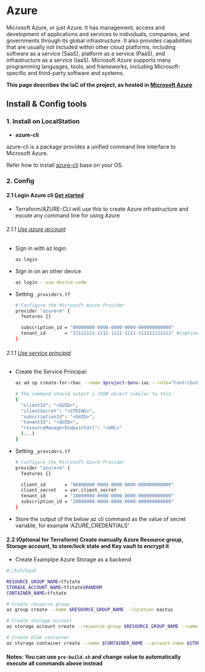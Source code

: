 # Azure

Microsoft Azure, or just Azure. It has management, access and development of applications and services to individuals, companies, and governments through its global infrastructure. It also provides capabilities that are usually not included within other cloud platforms, including software as a service (SaaS), platform as a service (PaaS), and infrastructure as a service (IaaS). Microsoft Azure supports many programming languages, tools, and frameworks, including Microsoft-specific and third-party software and systems.

**This page describes the IaC of the project, as hosted in [Microsoft Azure](https://azure.microsoft.com/)**

## Install & Config tools

### 1. Install on LocalStation

- **azure-cli**

azure-cli is a package provides a unified command line interface to Microsoft Azure.

Refer how to install [azure-cli](https://learn.microsoft.com/en-us/cli/azure/install-azure-cli) base on your OS.

### 2. Config

#### 2.1 Login Azure cli [Get started](https://learn.microsoft.com/en-us/cli/azure/get-started-with-azure-cli)

- Terraform/AZURE-CLI will use this to create Azure infrastructure and excute any command line for using Azure

###### 2.1.1 [Use azure account](https://registry.terraform.io/providers/hashicorp/azurerm/latest/docs/guides/azure_cli#logging-into-the-azure-cli)
- Sign in with az login.
  ```bash
  az login
  ```
- Sign in on an other device
  ```bash
  az login --use-device-code
  ```
- Setting `_providers.tf`
  ```bash
  # Configure the Microsoft Azure Provider
  provider "azurerm" {
    features {}

    subscription_id = "00000000-0000-0000-0000-000000000000"
    tenant_id       = "11111111-1111-1111-1111-111111111111" #(optional)
  }
  ```

###### 2.1.1 [Use service principal](https://registry.terraform.io/providers/hashicorp/azurerm/latest/docs/guides/service_principal_client_secret)
- Create the Service Principal:
  ```bash
  az ad sp create-for-rbac --name $project-$env-iac --role="Contributor" --scopes="/subscriptions/20000000-0000-0000-0000-000000000000"

  # The command should output a JSON object similar to this:
  {
    "clientId": "<GUID>",
    "clientSecret": "<STRING>",
    "subscriptionId": "<GUID>",
    "tenantId": "<GUID>",
    "resourceManagerEndpointUrl": "<URL>"
    (...)
  }
  ```
- Setting `_providers.tf`
  ```bash
  # Configure the Microsoft Azure Provider
  provider "azurerm" {
    features {}

    client_id       = "00000000-0000-0000-0000-000000000000"
    client_secret   = var.client_secret
    tenant_id       = "10000000-0000-0000-0000-000000000000"
    subscription_id = "20000000-0000-0000-0000-000000000000"
  }
  ```
- Store the output of the below az cli command as the value of secret variable, for example 'AZURE_CREDENTIALS'

#### 2.2 (Optional for Terraform) Create manually Azure Resource group, Storage account, to store/lock state and Key vault to encrypt it

- Create Examplpe Azure Storage as a backend

```bash
#!/bin/bash

RESOURCE_GROUP_NAME=tfstate
STORAGE_ACCOUNT_NAME=tfstate$RANDOM
CONTAINER_NAME=tfstate

# Create resource group
az group create --name $RESOURCE_GROUP_NAME --location eastus

# Create storage account
az storage account create --resource-group $RESOURCE_GROUP_NAME --name $STORAGE_ACCOUNT_NAME --sku Standard_LRS --encryption-services blob

# Create blob container
az storage container create --name $CONTAINER_NAME --account-name $STORAGE_ACCOUNT_NAME
```

#### Notes: You can use `pre-build.sh` and change value to automatically execute all commands above instead
